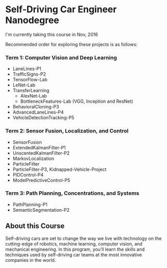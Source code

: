 # Self-Driving Car Engineer Nanodegree

I'm currently taking this course in Nov, 2016

Recommended order for exploring these projects is as follows:

### Term 1: Computer Vision and Deep Learning

- LaneLines-P1
- TrafficSigns-P2
- TensorFlow-Lab
- LeNet-Lab
- TransferLearning
	- AlexNet-Lab
  	- BottleneckFeatures-Lab (VGG, Inception and ResNet)
- BehavioralCloning-P3
- AdvancedLaneLines-P4
- VehicleDetectionTracking-P5

### Term 2: Sensor Fusion, Localization, and Control

- SensorFusion
- ExtendedKalmanFilter-P1
- UnscentedKalmanFilter-P2
- MarkovLocalization
- ParticleFilter
- ParticleFilter-P3, Kidnapped-Vehicle-Project
- PIDControl-P4
- ModelPredictiveControl-P5

### Term 3: Path Planning, Concentrations, and Systems

- PathPlanning-P1
- SemanticSegmentation-P2

## About this Course

Self-driving cars are set to change the way we live with technology on the cutting-edge of robotics, machine learning, computer vision, and mechanical engineering. In this program, you’ll learn the skills and techniques used by self-driving car teams at the most innovative companies in the world.
